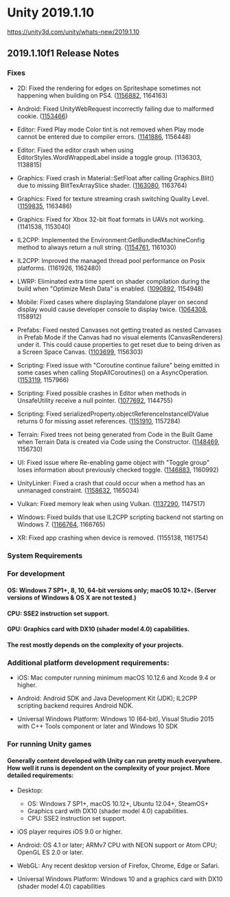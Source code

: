 # Unity 2019.1.10
https://unity3d.com/unity/whats-new/2019.1.10

## 2019.1.10f1 Release Notes


### Fixes
<ul>
<li><p>2D: Fixed the rendering for edges on Spriteshape sometimes not happening when building on PS4. (<a href="https://issuetracker.unity3d.com/issues/ps4-2d-spriteshape-the-rendering-for-edges-on-spriteshape-does-not-happen-sometimes-when-building-on-ps4">1156882</a>, 1164163)</p></li>
<li><p>Android: Fixed UnityWebRequest incorrectly failing due to malformed cookie. (<a href="https://issuetracker.unity3d.com/issues/android-unitywebrequest-unknown-error">1153466</a>)</p></li>
<li><p>Editor: Fixed Play mode Color tint is not removed when Play mode cannot be entered due to compiler errors. (<a href="https://issuetracker.unity3d.com/issues/play-mode-color-tint-is-not-removed-when-play-mode-cannot-be-entered-due-to-compiler-errors">1141886</a>, 1156448)</p></li>
<li><p>Editor: Fixed the editor crash when using EditorStyles.WordWrappedLabel inside a toggle group. (1136303, 1138815)</p></li>
<li><p>Graphics: Fixed crash in Material::SetFloat after calling Graphics.Blit() due to missing BlitTexArraySlice shader. (<a href="https://issuetracker.unity3d.com/issues/crash-on-material-setfloat-after-calling-graphics-dot-blit">1163080</a>, 1163764)</p></li>
<li><p>Graphics: Fixed for texture streaming crash switching Quality Level. (<a href="https://issuetracker.unity3d.com/issues/crash-on-texturestreamingjob-when-switching-quality-level">1159835</a>, 1163486)</p></li>
<li><p>Graphics: Fixed for Xbox 32-bit float formats in UAVs not working. (1141538, 1153040)</p></li>
<li><p>IL2CPP: Implemented the Environment:GetBundledMachineConfig method to always return a null string. (<a href="https://issuetracker.unity3d.com/issues/player-crashes-on-mono-runtime-resource-set-callback-when-built-on-il2cpp-for-networking">1154761</a>, 1161030)</p></li>
<li><p>IL2CPP: Improved the managed thread pool performance on Posix platforms. (1161926, 1162480)</p></li>
<li><p>LWRP: Eliminated extra time spent on shader compilation during the build when "Optimize Mesh Data" is enabled. (<a href="https://issuetracker.unity3d.com/issues/building-project-gets-stuck-on-compiling-shader-variants-dialog-when-lightweight-render-pipeline-slash-lit-shader-is-compiling">1090892</a>, 1154948)</p></li>
<li><p>Mobile: Fixed cases where displaying Standalone player on second display would cause developer console to display twice. (<a href="https://issuetracker.unity3d.com/issues/macos-development-build-on-second-monitor-shows-2-duplicated-development-consoles-overlaid-on-each-other">1064308</a>, 1158912)</p></li>
<li><p>Prefabs: Fixed nested Canvases not getting treated as nested Canvases in Prefab Mode if the Canvas had no visual elements (CanvasRenderers) under it. This could cause properties to get reset due to being driven as a Screen Space Canvas. (<a href="https://issuetracker.unity3d.com/issues/modifying-a-canvas-prefab-in-prefab-editor-resets-its-rec-transform-component">1103699</a>, 1156303)</p></li>
<li><p>Scripting: Fixed issue with "Coroutine continue failure" being emitted in some cases when calling StopAllCoroutines() on a AsyncOperation. (<a href="https://issuetracker.unity3d.com/issues/calling-stopallcoroutines-when-a-coroutine-is-running-a-unitywebrequest-triggers-coroutine-continue-failure-error">1153119</a>, 1157966)</p></li>
<li><p>Scripting: Fixed possible crashes in Editor when methods in UnsafeUtility receive a null pointer. (<a href="https://issuetracker.unity3d.com/issues/unity-crashes-on-unsafeutility-custom-copyobjectaddresstoptr-when-using-unsafeutility-dot-copyobjectaddresstoptr">1077692</a>, 1144755)</p></li>
<li><p>Scripting: Fixed serializedProperty.objectReferenceInstanceIDValue returns 0 for missing asset references. (<a href="https://issuetracker.unity3d.com/issues/serializedproperty-dot-objectreferenceinstanceidvalue-returns-0-for-missing-asset-references">1151910</a>, 1157284)</p></li>
<li><p>Terrain: Fixed trees not being generated from Code in the Built Game when Terrain Data is created via Code using the Constructor. (<a href="https://issuetracker.unity3d.com/issues/trees-are-not-generated-from-code-in-the-built-game-when-terrain-data-is-created-via-code-using-the-constructor">1148469</a>, 1156730)</p></li>
<li><p>UI: Fixed issue where Re-enabling game object with "Toggle group" loses information about previously checked toggle. (<a href="https://issuetracker.unity3d.com/issues/re-enabling-game-object-with-toggle-group-loses-information-about-previously-checked-toggle">1146883</a>, 1160992)</p></li>
<li><p>UnityLinker: Fixed a crash that could occur when a method has an unmanaged constraint. (<a href="https://issuetracker.unity3d.com/issues/build-errors-when-trying-to-build-a-project-with-high-managed-stripping-level-and-a-script-containing-unmanaged-constraint">1158632</a>, 1165034)</p></li>
<li><p>Vulkan: Fixed memory leak when using Vulkan. (<a href="https://issuetracker.unity3d.com/issues/vulkan-memory-leak-is-present-when-using-postprocesslayer-in-an-android-build">1137290</a>, 1147517)</p></li>
<li><p>Windows: Fixed builds that use IL2CPP scripting backend not starting on Windows 7. (<a href="https://issuetracker.unity3d.com/issues/windows-standalone-builds-with-il2cpp-scripting-backend-dont-start-on-windows-7">1166764</a>, 1166765)</p></li>
<li><p>XR: Fixed app crashing when device is removed. (1155138, 1161754)</p></li>
</ul>

### System Requirements

### For development

#### OS: Windows 7 SP1+, 8, 10, 64-bit versions only; macOS 10.12+. (Server versions of Windows & OS X are not tested.)

#### CPU: SSE2 instruction set support.

#### GPU: Graphics card with DX10 (shader model 4.0) capabilities.

#### The rest mostly depends on the complexity of your projects.

### Additional platform development requirements:
<ul>
<li><p>iOS: Mac computer running minimum macOS 10.12.6 and Xcode 9.4 or higher.</p></li>
<li><p>Android: Android SDK and Java Development Kit (JDK); IL2CPP scripting backend requires Android NDK.</p></li>
<li><p>Universal Windows Platform: Windows 10 (64-bit), Visual Studio 2015 with C++ Tools component or later and Windows 10 SDK</p></li>
</ul>

### For running Unity games

#### Generally content developed with Unity can run pretty much everywhere. How well it runs is dependent on the complexity of your project. More detailed requirements:
<ul>
<li><p>Desktop:</p> 
<ul>
<li>OS: Windows 7 SP1+, macOS 10.12+, Ubuntu 12.04+, SteamOS+</li>
<li>Graphics card with DX10 (shader model 4.0) capabilities.</li>
<li>CPU: SSE2 instruction set support.</li>
</ul></li>
<li><p>iOS player requires iOS 9.0 or higher.</p></li>
<li><p>Android: OS 4.1 or later; ARMv7 CPU with NEON support or Atom CPU; OpenGL ES 2.0 or later.</p></li>
<li><p>WebGL: Any recent desktop version of Firefox, Chrome, Edge or Safari.</p></li>
<li><p>Universal Windows Platform: Windows 10 and a graphics card with DX10 (shader model 4.0) capabilities</p></li>
</ul>
